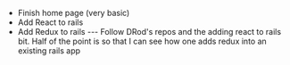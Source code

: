 - Finish home page (very basic)
- Add React to rails
- Add Redux to rails
--- Follow DRod's repos and the adding react to rails bit. Half of the point is so that
I can see how one adds redux into an existing rails app
